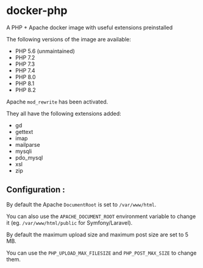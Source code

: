 # docker-php

A PHP + Apache docker image with useful extensions preinstalled

The following versions of the image are available:
  - PHP 5.6 (unmaintained)
  - PHP 7.2
  - PHP 7.3
  - PHP 7.4
  - PHP 8.0
  - PHP 8.1
  - PHP 8.2

Apache `mod_rewrite` has been activated.

They all have the following extensions added:
  - gd
  - gettext
  - imap
  - mailparse
  - mysqli
  - pdo_mysql
  - xsl
  - zip

## Configuration :

By default the Apache `DocumentRoot` is set to `/var/www/html`.

You can also use the `APACHE_DOCUMENT_ROOT` environment variable
to change it (eg. `/var/www/html/public` for Symfony/Laravel).

By default the maximum upload size and maximum post size are set to 5 MB.

You can use the `PHP_UPLOAD_MAX_FILESIZE` and `PHP_POST_MAX_SIZE` to change them.
